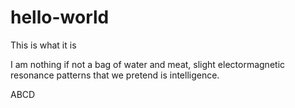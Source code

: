 # hello-world
This is what it is

I am nothing if not a bag of water and meat, slight electormagnetic resonance patterns that we pretend is intelligence. 

ABCD
